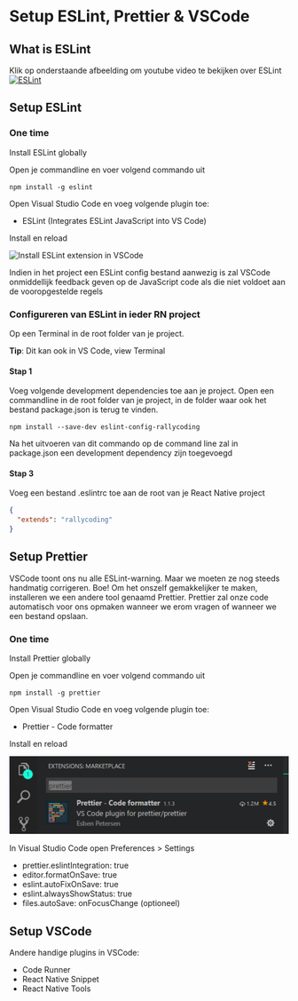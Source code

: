 # Setup ESLint, Prettier & VSCode

## What is ESLint

Klik op onderstaande afbeelding om youtube video te bekijken over ESLint
[![ESLint](https://img.youtube.com/vi/aWFwJVjfDlE/0.jpg)](https://www.youtube.com/watch?v=aWFwJVjfDlE)


## Setup ESLint
### One time
Install ESLint globally

Open je commandline en voer volgend commando uit
```
npm install -g eslint
```

Open Visual Studio Code en voeg volgende plugin toe:
- ESLint (Integrates ESLint JavaScript into VS Code)

Install en reload

![Install ESLint extension in VSCode](https://github.com/vives-reactnative/setup-vscode-eslint/blob/rallycodingconfig/images/eslintextension.gif "Install ESLint extension in VSCode")

Indien in het project een ESLint config bestand aanwezig is zal VSCode onmiddellijk feedback geven op de JavaScript code als die niet voldoet aan de vooropgestelde regels

### Configureren van ESLint in ieder RN project
Op een Terminal in de root folder van je project.

**Tip**: Dit kan ook in VS Code, view Terminal

#### Stap 1
Voeg volgende development dependencies toe aan je project. Open een commandline in de root folder van je project, in de folder waar ook het bestand package.json is terug te vinden.
```
npm install --save-dev eslint-config-rallycoding
```
Na het uitvoeren van dit commando op de command line zal in package.json een development dependency zijn toegevoegd

#### Stap 3
Voeg een bestand .eslintrc toe aan de root van je React Native project
```json
{
  "extends": "rallycoding"
}

```

## Setup Prettier
VSCode toont ons nu alle ESLint-warning. Maar we moeten ze nog steeds handmatig corrigeren. Boe! Om het onszelf gemakkelijker te maken, installeren we een andere tool genaamd Prettier. Prettier zal onze code automatisch voor ons opmaken wanneer we erom vragen of wanneer we een bestand opslaan.

### One time
Install Prettier globally

Open je commandline en voer volgend commando uit
```
npm install -g prettier
```

Open Visual Studio Code en voeg volgende plugin toe:
- Prettier - Code formatter

Install en reload

![Install Prettier extension in VSCode](https://github.com/vives-reactnative/setup-vscode-eslint/blob/rallycodingconfig/images/prettier.png "Install Prettier extension in VSCode")


In Visual Studio Code open Preferences > Settings
- prettier.eslintIntegration: true
- editor.formatOnSave: true
- eslint.autoFixOnSave: true
- eslint.alwaysShowStatus: true
- files.autoSave: onFocusChange (optioneel)


## Setup VSCode
Andere handige plugins in VSCode:
- Code Runner
- React Native Snippet
- React Native Tools

